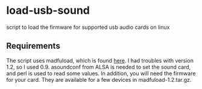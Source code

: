 load-usb-sound
==============

script to load the firmware for supported usb audio cards on linux

Requirements
------------

The script uses madfuload, which is found [here](http://sourceforge.net/projects/usb-midi-fw/files/madfu-firmware/1.2/). I had troubles with version 1.2, so I used 0.9. asoundconf from ALSA is needed to set the sound card, and perl is used to read some values.
In addition, you will need the firmware for your card. They are available for a few devices in madfuload-1.2.tar.gz.
